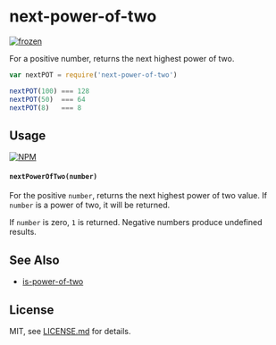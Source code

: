 # next-power-of-two

[![frozen](http://badges.github.io/stability-badges/dist/frozen.svg)](http://github.com/badges/stability-badges)

For a positive number, returns the next highest power of two.

```js
var nextPOT = require('next-power-of-two')

nextPOT(100) === 128
nextPOT(50)  === 64
nextPOT(8)   === 8
```

## Usage

[![NPM](https://nodei.co/npm/next-power-of-two.png)](https://www.npmjs.com/package/next-power-of-two)

#### `nextPowerOfTwo(number)`

For the positive `number`, returns the next highest power of two value. If `number` is a power of two, it will be returned.

If `number` is zero, `1` is returned. Negative numbers produce undefined results.

## See Also

- [is-power-of-two](https://www.npmjs.com/package/is-power-of-two)

## License

MIT, see [LICENSE.md](http://github.com/mattdesl/next-power-of-two/blob/master/LICENSE.md) for details.
